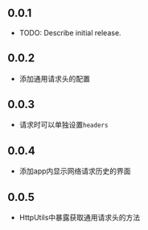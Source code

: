 ## 0.0.1

* TODO: Describe initial release.

## 0.0.2
* 添加通用请求头的配置

## 0.0.3
* 请求时可以单独设置`headers`

## 0.0.4
* 添加app内显示网络请求历史的界面

## 0.0.5
* HttpUtils中暴露获取通用请求头的方法
 
